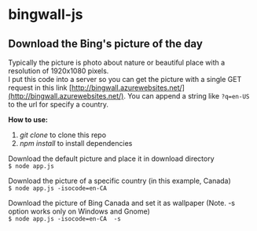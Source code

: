 # bingwall-js

Download the Bing's picture of the day
--------------

Typically the picture is photo about nature or beautiful place with a resolution of 1920x1080 pixels.  
I put this code into a server so you can get the picture with a single GET request in this link [http://bingwall.azurewebsites.net/](http://bingwall.azurewebsites.net/). You can append a string like `?q=en-US` to the url for specify a country.  

**How to use:**  

1. *git clone* to clone this repo  
2. *npm install* to install dependencies

Download the default picture and place it in download directory  
 `$ node app.js`

Download the picture of a specific country (in this example, Canada)  
 `$ node app.js -isocode=en-CA`

Download the picture of Bing Canada and set it as wallpaper (Note. -s option works only on Windows and Gnome)  
 `$ node app.js -isocode=en-CA  -s`
